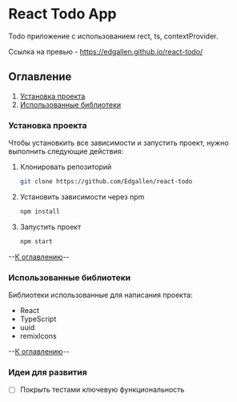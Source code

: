 # React Todo App
Todo приложение с использованием rect, ts, contextProvider.

Ссылка на превью - https://edgallen.github.io/react-todo/

## Оглавление  
1. [Установка проекта](#Установка-проекта)
2. [Использованные библиотеки](#Использованные-библиотеки)

### Установка проекта

Чтобы установкить все зависимости и запустить проект, нужно выполнить следующие действия:

1. Клонировать репозиторий
   ```sh
   git clone https://github.com/Edgallen/react-todo
   ```
2. Установить зависимости через npm
   ```sh
   npm install
   ```
3. Запустить проект
   ```sh
   npm start
   ```
   
--[К оглавлению](#Оглавление)--

### Использованные библиотеки
Библиотеки использованные для написания проекта:

* React
* TypeScript
* uuid
* remixIcons

--[К оглавлению](#Оглавление)--

### Идеи для развития 
- [ ] Покрыть тестами ключевую функциональность
